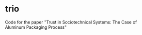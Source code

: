 # trio
 Code for the paper "Trust in Sociotechnical Systems: The Case of Aluminum Packaging Process"
